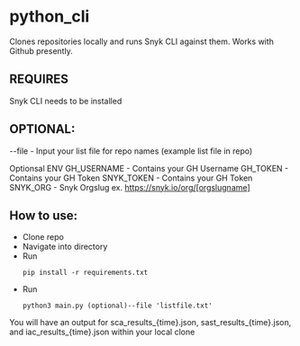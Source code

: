 # python_cli

Clones repositories locally and runs Snyk CLI against them. 
Works with Github presently.

## REQUIRES

Snyk CLI needs to be installed

## OPTIONAL:

--file - Input your list file for repo names (example list file in repo)

Optionsal ENV
GH_USERNAME - Contains your GH Username
GH_TOKEN - Contains your GH Token
SNYK_TOKEN - Contains your GH Token
SNYK_ORG - Snyk Orgslug ex. https://snyk.io/org/[orgslugname]

## How to use:
- Clone repo
- Navigate into directory
- Run <pre><code>pip install -r requirements.txt</code></pre>
- Run <pre><code>python3 main.py (optional)--file 'listfile.txt' </code></pre>

You will have an output for sca_results_{time}.json, sast_results_{time}.json, and iac_results_{time}.json within your local clone
